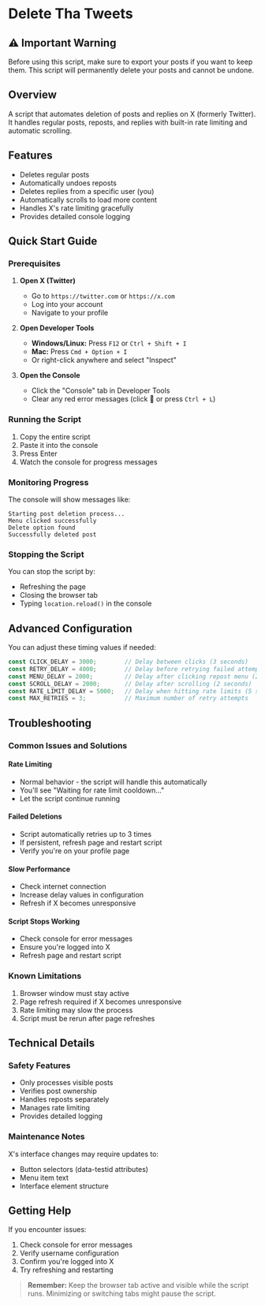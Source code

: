 # Delete Tha Tweets

## ⚠️ Important Warning
Before using this script, make sure to export your posts if you want to keep them. This script will permanently delete your posts and cannot be undone.

## Overview
A script that automates deletion of posts and replies on X (formerly Twitter). It handles regular posts, reposts, and replies with built-in rate limiting and automatic scrolling.

## Features
- Deletes regular posts
- Automatically undoes reposts
- Deletes replies from a specific user (you)
- Automatically scrolls to load more content
- Handles X's rate limiting gracefully
- Provides detailed console logging

## Quick Start Guide

### Prerequisites
1. **Open X (Twitter)**
   - Go to `https://twitter.com` or `https://x.com`
   - Log into your account
   - Navigate to your profile

2. **Open Developer Tools**
   - **Windows/Linux:** Press `F12` or `Ctrl + Shift + I`
   - **Mac:** Press `Cmd + Option + I`
   - Or right-click anywhere and select "Inspect"

3. **Open the Console**
   - Click the "Console" tab in Developer Tools
   - Clear any red error messages (click 🚫 or press `Ctrl + L`)

### Running the Script
1. Copy the entire script
2. Paste it into the console
3. Press Enter
4. Watch the console for progress messages

### Monitoring Progress
The console will show messages like:
```
Starting post deletion process...
Menu clicked successfully
Delete option found
Successfully deleted post
```

### Stopping the Script
You can stop the script by:
- Refreshing the page
- Closing the browser tab
- Typing `location.reload()` in the console

## Advanced Configuration
You can adjust these timing values if needed:
```javascript
const CLICK_DELAY = 3000;        // Delay between clicks (3 seconds)
const RETRY_DELAY = 4000;        // Delay before retrying failed attempts (4 seconds)
const MENU_DELAY = 2000;         // Delay after clicking repost menu (2 seconds)
const SCROLL_DELAY = 2000;       // Delay after scrolling (2 seconds)
const RATE_LIMIT_DELAY = 5000;   // Delay when hitting rate limits (5 seconds)
const MAX_RETRIES = 3;           // Maximum number of retry attempts
```

## Troubleshooting

### Common Issues and Solutions

#### Rate Limiting
- Normal behavior - the script will handle this automatically
- You'll see "Waiting for rate limit cooldown..."
- Let the script continue running

#### Failed Deletions
- Script automatically retries up to 3 times
- If persistent, refresh page and restart script
- Verify you're on your profile page

#### Slow Performance
- Check internet connection
- Increase delay values in configuration
- Refresh if X becomes unresponsive

#### Script Stops Working
- Check console for error messages
- Ensure you're logged into X
- Refresh page and restart script

### Known Limitations
1. Browser window must stay active
2. Page refresh required if X becomes unresponsive
3. Rate limiting may slow the process
4. Script must be rerun after page refreshes

## Technical Details

### Safety Features
- Only processes visible posts
- Verifies post ownership
- Handles reposts separately
- Manages rate limiting
- Provides detailed logging

### Maintenance Notes
X's interface changes may require updates to:
- Button selectors (data-testid attributes)
- Menu item text
- Interface element structure

## Getting Help
If you encounter issues:
1. Check console for error messages
2. Verify username configuration
3. Confirm you're logged into X
4. Try refreshing and restarting

> **Remember:** Keep the browser tab active and visible while the script runs. Minimizing or switching tabs might pause the script.
